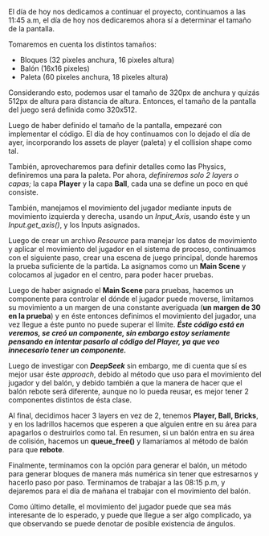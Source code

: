 El día de hoy nos dedicamos a continuar el proyecto, continuamos a las 11:45 a.m, el día de hoy nos dedicaremos ahora sí a determinar el tamaño de la pantalla. 

Tomaremos en cuenta los distintos tamaños:
* Bloques (32 pixeles anchura, 16 pixeles altura) 
* Balón (16x16 pixeles)
* Paleta (60 pixeles anchura, 18 pixeles altura)

Considerando esto, podemos usar el tamaño de 320px de anchura y quizás 512px de altura para distancia de altura. Entonces, el tamaño de la pantalla del juego será definida como 320x512.

Luego de haber definido el tamaño de la pantalla, empezaré con implementar el código. El día de hoy continuamos con lo dejado el día de ayer, incorporando los assets de player (paleta) y el collision shape como tal.

También, aprovecharemos para definir detalles como las Physics, definiremos una para la paleta. Por ahora, *definiremos solo 2 layers o capas;* la capa **Player** y la capa **Ball**, cada una se define un poco en qué consiste.

También, manejamos el movimiento del jugador mediante inputs de movimiento izquierda y derecha, usando un *Input_Axis*, usando éste y un *Input.get_axis()*, y los Inputs asignados. 

Luego de  crear un archivo *Resource* para manejar los datos de movimiento y aplicar el movimiento del jugador en el sistema de proceso, continuamos con el siguiente paso, crear una escena de juego principal, donde haremos la prueba suficiente de la partida. La asignamos como un **Main Scene** y colocamos al jugador en el centro, para poder hacer pruebas.

Luego de haber asignado el **Main Scene** para pruebas, hacemos un componente para controlar el dónde el jugador puede moverse, limitamos su movimiento a un margen de una constante averiguada (**un margen de 30 en la prueba**) y en éste entonces definimos el movimiento del jugador, una vez llegue a éste punto no puede superar el límite. ***Éste código está en veremos, se creó un componente, sin embargo estoy seriamente pensando en intentar pasarlo al código del Player, ya que veo innecesario tener un componente.***

Luego de investigar con ***DeepSeek*** sin embargo, me di cuenta que sí es mejor usar éste *approach*, debido al método que uso para el movimiento del jugador y del balón, y debido también a que la manera de hacer que el balón rebote será diferente, aunque no lo pueda reusar, es mejor tener 2 componentes distintos de ésta clase.

Al final, decidimos hacer 3 layers en vez de 2, tenemos **Player, Ball, Bricks**, y en los ladrillos hacemos que esperen a que alguien entre en su área para apagarlos o destruirlos como tal. En resumen, si un balón entra en su área de colisión, hacemos un **queue_free()** y llamaríamos al método de balón para que **rebote**.

Finalmente, terminamos con la opción para generar el balón, un método para generar bloques de manera más numérica sin tener que estresarnos y hacerlo paso por paso. Terminamos de trabajar a las 08:15 p.m, y dejaremos para el día de mañana el trabajar con el movimiento del balón.

Como último detalle, el movimiento del jugador puede que sea más interesante de lo esperado, y puede que llegue a ser algo complicado, ya que observando se puede denotar de posible existencia de ángulos.







